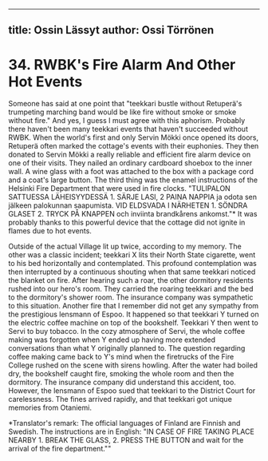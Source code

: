 
---
title: Ossin Lässyt
author: Ossi Törrönen
---

    
# 34. RWBK's Fire Alarm And Other Hot Events

Someone has said at one point that "teekkari bustle without Retuperä's trumpeting marching band would be like fire without smoke or smoke without fire." And yes, I guess I must agree with this aphorism. Probably there haven't been many teekkari events that haven't succeeded without RWBK. When the world's first and only Servin Mökki once opened its doors, Retuperä often marked the cottage's events with their euphonies. They then donated to Servin Mökki a really reliable and efficient fire alarm device on one of their visits. They nailed an ordinary cardboard shoebox to the inner wall. A wine glass with a foot was attached to the box with a package cord and a coat's large button. The third thing was the enamel instructions of the Helsinki Fire Department that were used in fire clocks. "TULIPALON SATTUESSA LÄHEISYYDESSÄ 1. SÄRJE LASI, 2 PAINA
NAPPIA ja odota sen jälkeen palokunnan saapumista. VID ELDSVADA I NÄRHETEN 1. SÖNDRA
GLASET 2. TRYCK PÅ KNAPPEN och inviinta brandkårens ankomst."\* It was probably thanks to this powerful device that the cottage did not ignite in flames due to hot events.

Outside of the actual Village lit up twice, according to my memory. The other was a classic incident; teekkari X lits their North State cigarette, went to his bed horizontally and contemplated. This profound contemplation was then interrupted by a continuous shouting when that same teekkari noticed the blanket on fire. After hearing such a roar, the other dormitory residents rushed into our hero's room. They carried the roaring teekkari and the bed to the dormitory's shower room. The insurance company was sympathetic to this situation. Another fire that I remember did not get any sympathy from the prestigious lensmann of Espoo. It happened so that teekkari Y turned on the electric coffee machine on top of the bookshelf. Teekkari Y then went to Servi to buy tobacco. In the cozy atmosphere of Servi, the whole coffee making was forgotten when Y ended up having more extended conversations than what Y originally planned to. The question regarding coffee making came back to Y's mind when the firetrucks of the Fire College rushed on the scene with sirens howling. After the water had boiled dry, the bookshelf caught fire, smoking the whole room and then the dormitory. The insurance company did understand this accident, too. However, the lensmann of Espoo sued that teekkari to the District Court for carelessness. The fines arrived rapidly, and that teekkari got unique memories from Otaniemi.

\*Translator's remark: The official languages of Finland are Finnish and Swedish. The instructions are in English: "IN CASE OF FIRE TAKING PLACE NEARBY 1. BREAK THE GLASS, 2. PRESS THE BUTTON and wait for the arrival of the fire department.""
